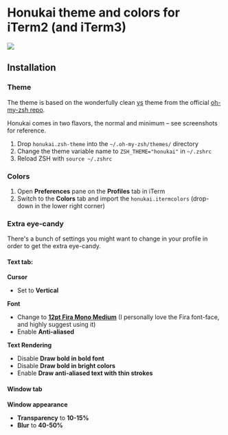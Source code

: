 # Honukai theme and colors for iTerm2 (and iTerm3)

![](https://raw.githubusercontent.com/oskarkrawczyk/honukai-iterm/master/honukai.png)

## Installation

### Theme

The theme is based on the wonderfully clean [ys](https://github.com/robbyrussell/oh-my-zsh/blob/master/themes/ys.zsh-theme) theme from the official [oh-my-zsh repo](https://github.com/robbyrussell/oh-my-zsh).

Honukai comes in two flavors, the normal and minimum – see screenshots for reference.

1. Drop `honukai.zsh-theme` into the `~/.oh-my-zsh/themes/` directory
2. Change the theme variable name to `ZSH_THEME="honukai"` in `~/.zshrc`
3. Reload ZSH with `source ~/.zshrc`

### Colors

1. Open **Preferences** pane on the **Profiles** tab in iTerm
2. Switch to the **Colors** tab and import the `honukai.itermcolors` (drop-down in the lower right corner)

### Extra eye-candy

There's a bunch of settings you might want to change in your profile in order to get the extra eye-candy.

#### **Text** tab:

**Cursor**

- Set to **Vertical**

**Font**

- Change to **[12pt Fira Mono Medium]()** (I personally love the Fira font-face, and highly suggest using it)
- Enable **Anti-aliased**

**Text Rendering**

- Disable **Draw bold in bold font**
- Disable **Draw bold in bright colors**
- Enable **Draw anti-aliased text with thin strokes**

#### **Window** tab

**Window appearance**

- **Transparency** to **10-15%**
- **Blur** to **40-50%**
